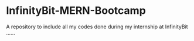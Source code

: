 # InfinityBit-MERN-Bootcamp
A repository to include all my codes done during my internship at InfinityBit ......
